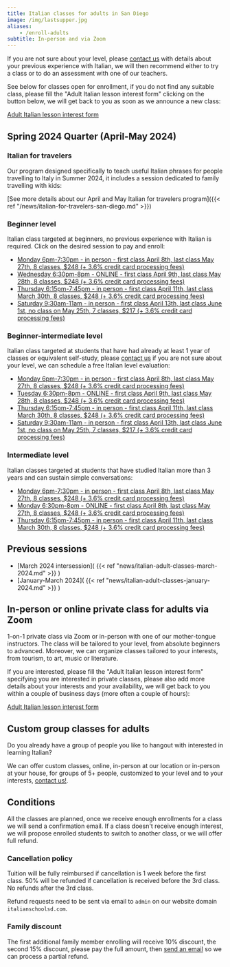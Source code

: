 ```yaml
---
title: Italian classes for adults in San Diego
image: /img/lastsupper.jpg
aliases:
    - /enroll-adults
subtitle: In-person and via Zoom
---
```


If you are not sure about your level, please [contact us](/contact) with details about your previous experience with Italian, we will then recommend either to try a class or to do an assessment with one of our teachers.

See below for classes open for enrollment, if you do not find any suitable class, please fill the "Adult Italian lesson interest form" clicking on the button below,
we will get back to you as soon as we announce a new class:

<div class="tc">
<a href="https://forms.gle/LHR7Htpeb3mQzV838" class="btn raise">Adult Italian lesson interest form</a>
</div>

## Spring 2024 Quarter (April-May 2024)

### Italian for travelers

Our program designed specifically to teach useful Italian phrases for people travelling to Italy in Summer 2024, it includes a session dedicated to family travelling with kids:

[See more details about our April and May Italian for travelers program]({{< ref "/news/italian-for-travelers-san-diego.md" >}})

### Beginner level

Italian class targeted at beginners, no previous experience with Italian is required. Click on the desired session to pay and enroll:

* [Monday 6pm-7:30pm - in person - first class April 8th, last class May 27th, 8 classes, $248 (+ 3.6% credit card processing fees)](https://link.waveapps.com/yuy6wm-58drtp)
* [Wednesday 6:30pm-8pm - ONLINE - first class April 9th, last class May 28th, 8 classes, $248 (+ 3.6% credit card processing fees)](https://link.waveapps.com/hxm5vx-nhafk2)
* [Thursday 6:15pm-7:45pm - in person - first class April 11th, last class March 30th, 8 classes, $248 (+ 3.6% credit card processing fees)](https://link.waveapps.com/9hten6-cwn32a)
* [Saturday 9:30am-11am - in person - first class April 13th, last class June 1st, no class on May 25th, 7 classes, $217 (+ 3.6% credit card processing fees)](https://link.waveapps.com/v5fznp-8d9a6h)

### Beginner-intermediate level

Italian class targeted at students that have had already at least 1 year of classes or equivalent self-study, please [contact us](/contact) if you are not sure about your level, we can schedule a free Italian level evaluation:

* [Monday 6pm-7:30pm - in person - first class April 8th, last class May 27th, 8 classes, $248 (+ 3.6% credit card processing fees)](https://link.waveapps.com/y3g9dj-rx9uyy)
* [Tuesday 6:30pm-8pm - ONLINE - first class April 9th, last class May 28th, 8 classes, $248 (+ 3.6% credit card processing fees)](https://link.waveapps.com/f3bydp-w8szmp)
* [Thursday 6:15pm-7:45pm - in person - first class April 11th, last class March 30th, 8 classes, $248 (+ 3.6% credit card processing fees)](https://link.waveapps.com/m8zuzx-sa7mm9)
* [Saturday 9:30am-11am - in person - first class April 13th, last class June 1st, no class on May 25th, 7 classes, $217 (+ 3.6% credit card processing fees)](https://link.waveapps.com/7g27sx-fz6794)

### Intermediate level

Italian classes targeted at students that have studied Italian more than 3 years and can sustain simple conversations:

* [Monday 6pm-7:30pm - in person - first class April 8th, last class May 27th, 8 classes, $248 (+ 3.6% credit card processing fees)](https://link.waveapps.com/x95fvx-fspqr8)
* [Monday 6:30pm-8pm - ONLINE - first class April 8th, last class May 27th, 8 classes, $248 (+ 3.6% credit card processing fees)](https://link.waveapps.com/gfwc7c-jxn26h)
* [Thursday 6:15pm-7:45pm - in person - first class April 11th, last class March 30th, 8 classes, $248 (+ 3.6% credit card processing fees)](https://link.waveapps.com/xv6hxk-f3cyma)

## Previous sessions

* [March 2024 intersession]( {{< ref "news/italian-adult-classes-march-2024.md" >}} )
* [January-March 2024]( {{< ref "news/italian-adult-classes-january-2024.md" >}} )

## In-person or online private class for adults via Zoom

1-on-1 private class via Zoom or in-person with one of our mother-tongue instructors. The class will be tailored to your level, from absolute beginners to advanced. Moreover, we can organize classes tailored to your interests, from tourism, to art, music or literature.

If you are interested, please fill the "Adult Italian lesson interest form" specifying you are interested in private classes, please also add more details about your interests and your availability, we will get back to you within a couple of business days (more often a couple of hours):

<div class="tc">
<a href="https://forms.gle/LHR7Htpeb3mQzV838" class="btn raise">Adult Italian lesson interest form</a>
</div>

## Custom group classes for adults

Do you already have a group of people you like to hangout with interested in learning Italian?

We can offer custom classes, online, in-person at our location or in-person at your house, for groups of 5+ people, customized to your level and to your interests, [contact us!](/contact).

## Conditions

All the classes are planned, once we receive enough enrollments for a class we will send a confirmation email. If a class doesn't receive enough interest, we will propose enrolled students to switch to another class, or we will offer full refund.

### Cancellation policy

Tuition will be fully reimbursed if cancellation is 1 week before the first class.
50% will be refunded if cancellation is received before the 3rd class. No refunds after the 3rd class.

Refund requests need to be sent via email to `admin` on our website domain `italianschoolsd.com`.

### Family discount

The first additional family member enrolling will receive 10% discount, the second 15% discount, please pay the full amount, then [send an email](https://www.italianschoolsd.com/contact/) so we can process a partial refund.
